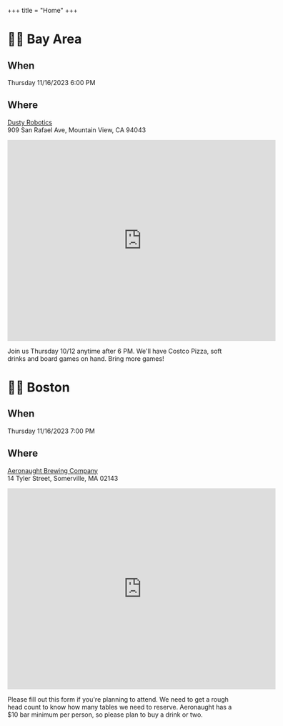 +++
title = "Home"
+++
# 🌅🌉 Bay Area
## When
Thursday 11/16/2023
6:00 PM

## Where
[Dusty Robotics](https://www.dustyrobotics.com/)  
909 San Rafael Ave, Mountain View, CA 94043
<iframe src="https://www.google.com/maps/embed?pb=!1m18!1m12!1m3!1d3169.280852236776!2d-122.07225179999999!3d37.40683609999999!2m3!1f0!2f0!3f0!3m2!1i1024!2i768!4f13.1!3m3!1m2!1s0x808fb745802de859%3A0xb04d0af9b12ce783!2s909%20San%20Rafael%20Ave%2C%20Mountain%20View%2C%20CA%2094043!5e0!3m2!1sen!2sus!4v1698624941475!5m2!1sen!2sus" width="600" height="450" style="border:0;" allowfullscreen="" loading="lazy" referrerpolicy="no-referrer-when-downgrade"></iframe>


Join us Thursday 10/12 anytime after 6 PM. We'll have Costco Pizza, soft drinks and board games on hand. Bring more games!

# 🫘🌆 Boston
## When
Thursday 11/16/2023
7:00 PM

## Where
[Aeronaught Brewing Company](https://www.aeronautbrewing.com/visit/somerville/)  
14 Tyler Street, Somerville, MA 02143
<iframe src="https://www.google.com/maps/embed?pb=!1m18!1m12!1m3!1d2947.169355530118!2d-71.1055806!3d42.3815386!2m3!1f0!2f0!3f0!3m2!1i1024!2i768!4f13.1!3m3!1m2!1s0x89e37736621ba0e3%3A0xb021004068e0d0ef!2s14%20Tyler%20St%2C%20Somerville%2C%20MA%2002143!5e0!3m2!1sen!2sus!4v1698681411653!5m2!1sen!2sus" width="600" height="450" style="border:0;" allowfullscreen="" loading="lazy" referrerpolicy="no-referrer-when-downgrade"></iframe>

Please fill out this form if you're planning to attend.
We need to get a rough head count to know how many tables we need to reserve.
Aeronaught has a $10 bar minimum per person, so please plan to buy a drink or two.
